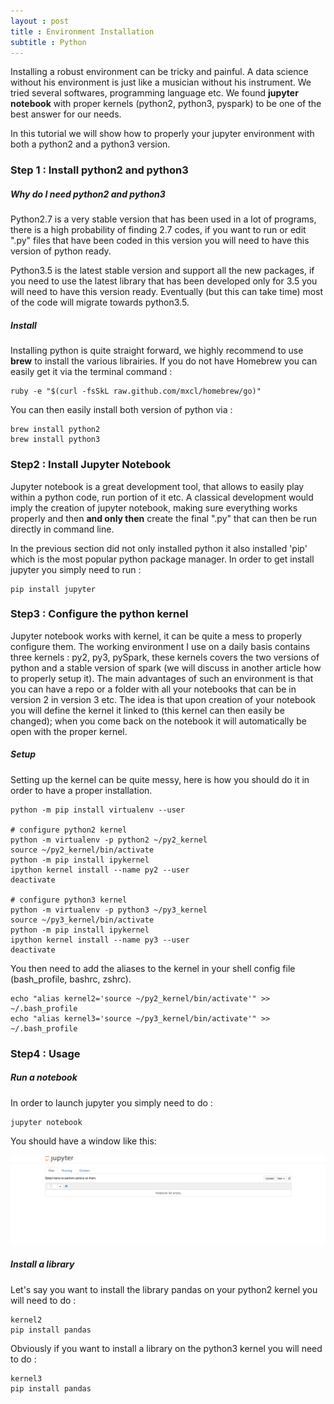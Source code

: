 ```yaml
---
layout : post
title : Environment Installation
subtitle : Python
---
```


Installing a robust environment can be tricky and painful. A data science without his environment is just like a musician without his instrument. We tried several softwares, programming language etc. We found **jupyter notebook** with proper kernels (python2, python3, pyspark) to be one of the best answer for our needs. 

In this tutorial we will show how to properly your jupyter environment with both a python2 and a python3 version. 

### Step 1 : Install python2 and python3

##### Why do I need python2 and python3

Python2.7 is a very stable version that has been used in a lot of programs, there is a high probability of finding 2.7 codes, if you want to run or edit ".py" files that have been coded in this version you will need to have this version of python ready.

Python3.5 is the latest stable version and support all the new packages, if you need to use the latest library that has been developed only for 3.5 you will need to have this version ready. Eventually (but this can take time) most of the code will migrate towards python3.5.

##### Install

Installing python is quite straight forward, we highly recommend to use **brew** to install the various librairies. If you do not have Homebrew you can easily get it via the terminal command : 

```shell
ruby -e "$(curl -fsSkL raw.github.com/mxcl/homebrew/go)"
```

You can then easily install both version of python via :

```shell
brew install python2
brew install python3
```

### Step2 : Install Jupyter Notebook 

Jupyter notebook is a great development tool, that allows to easily play within a python code, run portion of it etc. A classical development would imply the creation of jupyter notebook, making sure everything works properly and then **and only then** create the final ".py" that can then be run directly in command line. 

In the previous section did not only installed python it also installed 'pip' which is the most popular python package manager. In order to get install jupyter you simply need to run :

```shell
pip install jupyter
```



###  Step3 : Configure the python kernel

Jupyter notebook works with kernel, it can be quite a mess to properly configure them. The working environment I use on a daily basis contains three kernels : py2, py3, pySpark, these kernels covers the two versions of python and a stable version of spark (we will discuss in another article how to properly setup it). The main advantages of such an environment is that you can have a repo or a folder with all your notebooks that can be in version 2 in version 3 etc. The idea is that upon creation of your notebook you will define the kernel it linked to (this kernel can then easily be changed); when you come back on the notebook it will automatically be open with the proper kernel. 

##### Setup

Setting up the kernel can be quite messy, here is how you should do it in order to have a proper installation. 

```shell
python -m pip install virtualenv --user

# configure python2 kernel
python -m virtualenv -p python2 ~/py2_kernel
source ~/py2_kernel/bin/activate
python -m pip install ipykernel
ipython kernel install --name py2 --user
deactivate

# configure python3 kernel
python -m virtualenv -p python3 ~/py3_kernel
source ~/py3_kernel/bin/activate
python -m pip install ipykernel
ipython kernel install --name py3 --user
deactivate
```

You then need to add the aliases to the kernel in your shell config file (bash_profile, bashrc, zshrc).

```shell
echo "alias kernel2='source ~/py2_kernel/bin/activate'" >> ~/.bash_profile
echo "alias kernel3='source ~/py3_kernel/bin/activate'" >> ~/.bash_profile
```

### Step4 : Usage 

##### Run a notebook

In order to launch jupyter you simply need to do :

```shell
jupyter notebook
```

You should have a window like this: 

![](Pic/1_jupyter1_png.png)

##### Install a library

Let's say you want to install the library pandas on your python2 kernel you will need to do : 

```shell
kernel2
pip install pandas
```

Obviously if you want to install a library on the python3 kernel you will need to do :

```shell
kernel3
pip install pandas
```





